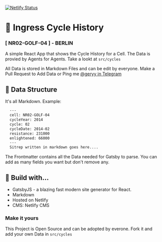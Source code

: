 [![Netlify Status](https://api.netlify.com/api/v1/badges/d6e8bcb1-e5af-4946-87f6-afc57dd1433c/deploy-status)](https://app.netlify.com/sites/ingress/deploys)

# 💏 Ingress Cycle History 
### [ NR02-GOLF-04 ] - BERLIN

A simple React App that shows the Cycle History for a Cell.
The Data is provied by Agents for Agents. Take a lookt at  `src/cycles`

All Data is stored in Markdown Files and can be edit by everyone.
Make a Pull Request to Add Data or Ping me [@geryy in Telegram](https://telegram.me/geryy)


## 💾 Data Structure 
It's all Markdown.  Example:
```markdown
  ---
  cell: NR02-GOLF-04
  cycleYear: 2014
  cycle: 02
  cycleDate: 2014-02
  resistance: 231000
  enlightened: 66000 
  ---
  Sitrep written in markdown goes here.... 
```
The Frontmatter contains all the Data needed for Gatsby to parse. 
You can add as many fields you want but don't remove any.

## 🤖 Build with...
- GatsbyJS -  a blazing fast modern site generator for React.
- Markdown
- Hosted on Netlify
- CMS: Netlify CMS


### Make it yours
This Project is Open Source and can be adopted by everone.
Fork it and add your own Data in `src/cycles`
